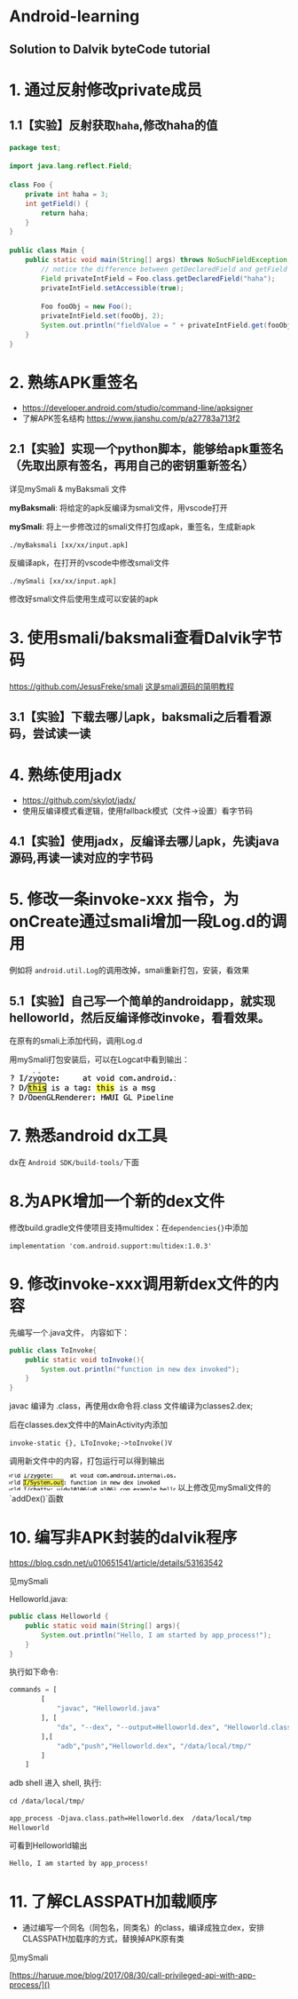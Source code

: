 # Android-learning
## Solution to Dalvik byteCode tutorial
# 1. 通过反射修改private成员

## 1.1【实验】反射获取`haha`,修改haha的值

```Java
package test;

import java.lang.reflect.Field;

class Foo {
    private int haha = 3;
    int getField() {
        return haha;
    }
}

public class Main {
    public static void main(String[] args) throws NoSuchFieldException, IllegalAccessException {
        // notice the difference between getDeclaredField and getField
        Field privateIntField = Foo.class.getDeclaredField("haha");
        privateIntField.setAccessible(true);

        Foo fooObj = new Foo();
        privateIntField.set(fooObj, 2);
        System.out.println("fieldValue = " + privateIntField.get(fooObj));
    }
}
```

# 2. 熟练APK重签名
* https://developer.android.com/studio/command-line/apksigner
* 了解APK签名结构 https://www.jianshu.com/p/a27783a713f2

## 2.1【实验】实现一个python脚本，能够给apk重签名（先取出原有签名，再用自己的密钥重新签名）
详见mySmali & myBaksmali 文件

**myBaksmali**: 将给定的apk反编译为smali文件，用vscode打开

**mySmali**: 将上一步修改过的smali文件打包成apk，重签名，生成新apk

`./myBaksmali [xx/xx/input.apk]`

反编译apk，在打开的vscode中修改smali文件

`./mySmali [xx/xx/input.apk]`

修改好smali文件后使用生成可以安装的apk

# 3. 使用smali/baksmali查看Dalvik字节码
https://github.com/JesusFreke/smali
[这是smali源码的简明教程](https://www.52pojie.cn/thread-395689-1-1.html)

## 3.1【实验】下载去哪儿apk，baksmali之后看看源码，尝试读一读

# 4. 熟练使用jadx
* https://github.com/skylot/jadx/
* 使用反编译模式看逻辑，使用fallback模式（文件->设置）看字节码
  
## 4.1【实验】使用jadx，反编译去哪儿apk，先读java源码,再读一读对应的字节码

# 5. 修改一条invoke-xxx 指令，为onCreate通过smali增加一段Log.d的调用
例如将 `android.util.Log`的调用改掉，smali重新打包，安装，看效果

## 5.1【实验】自己写一个简单的androidapp，就实现helloworld，然后反编译修改invoke，看看效果。
在原有的smali上添加代码，调用Log.d

用mySmali打包安装后，可以在Logcat中看到输出：

<img src="Log.d.png" height="50" width="300">


# 7. 熟悉android dx工具
dx在 `Android SDK/build-tools/`下面

# 8.为APK增加一个新的dex文件 
修改build.gradle文件使项目支持multidex：在`dependencies{}`中添加

`implementation 'com.android.support:multidex:1.0.3'`
# 9. 修改invoke-xxx调用新dex文件的内容
先编写一个.java文件， 内容如下：
```java
public class ToInvoke{
    public static void toInvoke(){
        System.out.println("function in new dex invoked");
    }
}
```
javac 编译为 .class，再使用dx命令将.class 文件编译为classes2.dex;

后在classes.dex文件中的MainActivity内添加

`invoke-static {}, LToInvoke;->toInvoke()V`

调用新文件中的内容，打包运行可以得到输出

<img src="newdex.png" height="30" width="300">
以上修改见mySmali文件的`addDex()`函数

# 10. 编写非APK封装的dalvik程序
https://blog.csdn.net/u010651541/article/details/53163542

见mySmali

Helloworld.java:
```Java
public class Helloworld {
    public static void main(String[] args){
        System.out.println("Hello, I am started by app_process!");
    }
}
```
执行如下命令:
```python
commands = [
        [
            "javac", "Helloworld.java"
        ], [
            "dx", "--dex", "--output=Helloworld.dex", "Helloworld.class"
        ],[
            "adb","push","Helloworld.dex", "/data/local/tmp/"
        ]
    ]
```
adb shell 进入 shell, 执行:

`cd /data/local/tmp/`

`app_process -Djava.class.path=Helloworld.dex  /data/local/tmp Helloworld`

可看到Helloworld输出
```
Hello, I am started by app_process!
```



# 11. 了解CLASSPATH加载顺序
* 通过编写一个同名（同包名，同类名）的class，编译成独立dex，安排CLASSPATH加载序的方式，替换掉APK原有类
  
见mySmali


[https://haruue.moe/blog/2017/08/30/call-privileged-api-with-app-process/]()